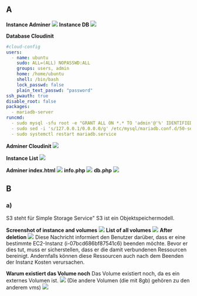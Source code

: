 ## A

**Instance Adminer**
![](../../../_assets/Pasted%20image%2020230316094106.png)
**Instance DB**
![](../../../_assets/Pasted%20image%2020230316094019.png)

**Database Cloudinit**
```yaml
#cloud-config
users:
  - name: ubuntu
    sudo: ALL=(ALL) NOPASSWD:ALL
    groups: users, admin
    home: /home/ubuntu
    shell: /bin/bash
    lock_passwd: false
    plain_text_passwd: "password"
ssh_pwauth: true
disable_root: false
packages:
  - mariadb-server
runcmd:
  - sudo mysql -sfu root -e "GRANT ALL ON *.* TO 'admin'@'%' IDENTIFIED BY'password' WITH GRANT OPTION;"
  - sudo sed -i 's/127.0.0.1/0.0.0.0/g' /etc/mysql/mariadb.conf.d/50-server.cnf
  - sudo systemctl restart mariadb.service
```
**Adminer Cloudinit**
![](../../../_assets/Pasted%20image%2020230316093247.png)

**Instance List**
![](../../../_assets/Pasted%20image%2020230316093028.png)

**Adminer index.html**
![](../../../_assets/Pasted%20image%2020230316093818.png)
**info.php**
![](../../../_assets/Pasted%20image%2020230316093845.png)
**db.php**
![](../../../_assets/Pasted%20image%2020230323101903.png)
## B

### a)
S3 steht für Simple Storage Service" S3 ist ein Objektspeichermodell.

**Screenshot of instance and volumes**
![](../../../_assets/Pasted%20image%2020230316111309.png)
**List of all volumes**
![](../../../_assets/Pasted%20image%2020230316111448.png)
**After deletion**
![](../../../_assets/Pasted%20image%2020230316112552.png)
Diese Nachricht informiert den Benutzer darüber, dass er eine bestimmte EC2-Instanz (i-07bcd686bf87541c6) beenden möchte. Bevor er dies tut, muss er sicherstellen, dass er die damit verbundenen Ressourcen bereinigt. Andernfalls können diese Ressourcen auch nach dem Beenden der Instanz Kosten verursachen. 

**Warum existiert das Volume noch**
Das Volume existiert noch, da es ein externes Volumen ist.
![](../../../_assets/Pasted%20image%2020230316112923.png)
(Die andere Volumen (die mit 8gb) gehören zu den anderem vms)
![](../../../_assets/Pasted%20image%2020230316112932.png)

